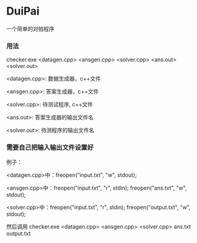 # DuiPai
一个简单的对拍程序

### 用法
checker.exe <datagen.cpp> <ansgen.cpp> <solver.cpp> <ans.out> <solver.out>

<datagen.cpp>: 数据生成器，c++文件

<ansgen.cpp>: 答案生成器，c++文件

<solver.cpp>: 待测试程序, c++文件

<ans.out>: 答案生成器的输出文件名

<solver.out>: 待测程序的输出文件名

### 需要自己把输入输出文件设置好

例子：

<datagen.cpp>中：freopen("input.txt", "w", stdout);

<ansgen.cpp>中：freopen("input.txt", "r", stdin); freopen("ans.txt", "w", stdout);

<solver.cpp>中：freopen("input.txt", "r", stdin); freopen("output.txt", "w", stdout);

然后调用 checker.exe <datagen.cpp> <ansgen.cpp> <solver.cpp> ans.txt output.txt